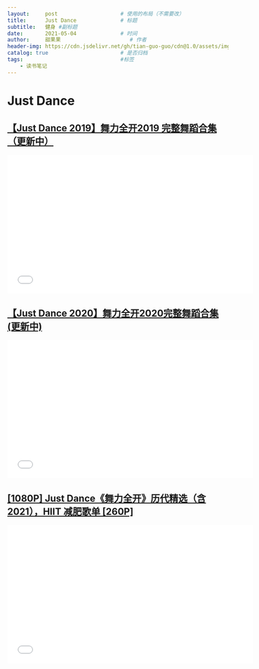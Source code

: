 ```yaml
---
layout:     post                    # 使用的布局（不需要改）
title:      Just Dance              # 标题 
subtitle:   健身 #副标题
date:       2021-05-04              # 时间
author:     甜果果                      # 作者
header-img: https://cdn.jsdelivr.net/gh/tian-guo-guo/cdn@1.0/assets/img/post-bg-swift2.jpg    #这篇文章标题背景图片
catalog: true                       # 是否归档
tags:                               #标签   
    - 读书笔记
---
```


# Just Dance

## [【Just Dance 2019】舞力全开2019 完整舞蹈合集 （更新中）](https://www.bilibili.com/video/BV1Wt411R7tR?from=search&seid=6690401940121015602)

<iframe  width="560" height="315" src="//player.bilibili.com/player.html?aid=34346076&bvid=BV1Wt411R7tR&cid=125364623&page=1" scrolling="no" border="0" frameborder="no" framespacing="0" allowfullscreen="true"> </iframe>





## [【Just Dance 2020】舞力全开2020完整舞蹈合集(更新中)](https://www.bilibili.com/video/BV13E411t7Tw?from=search&seid=6690401940121015602)

<iframe  width="560" height="315" src="//player.bilibili.com/player.html?aid=74216615&bvid=BV13E411t7Tw&cid=137208717&page=1" scrolling="no" border="0" frameborder="no" framespacing="0" allowfullscreen="true"> </iframe>





## [[1080P] Just Dance《舞力全开》历代精选（含2021），HIIT 减肥歌单 [260P]](https://www.bilibili.com/video/BV1DJ411G7Cq?from=search&seid=6690401940121015602)

<iframe  width="560" height="315" src="//player.bilibili.com/player.html?aid=82736199&bvid=BV1DJ411G7Cq&cid=307534451&page=1" scrolling="no" border="0" frameborder="no" framespacing="0" allowfullscreen="true"> </iframe>